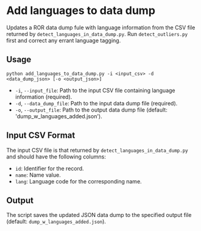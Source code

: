 # Add languages to data dump

Updates a ROR data dump fule with language information from the CSV file returned by `detect_languages_in_data_dump.py`. Run `detect_outliers.py` first and correct any errant language tagging.

## Usage

```
python add_languages_to_data_dump.py -i <input_csv> -d <data_dump_json> [-o <output_json>]
```

- `-i`, `--input_file`: Path to the input CSV file containing language information (required).
- `-d`, `--data_dump_file`: Path to the input data dump file (required).
- `-o`, `--output_file`: Path to the output data dump file (default: 'dump_w_languages_added.json').

## Input CSV Format

The input CSV file is that returned by `detect_languages_in_data_dump.py` and should have the following columns:
- `id`: Identifier for the record.
- `name`: Name value.
- `lang`: Language code for the corresponding name.


## Output

The script saves the updated JSON data dump to the specified output file (default: `dump_w_languages_added.json`).
